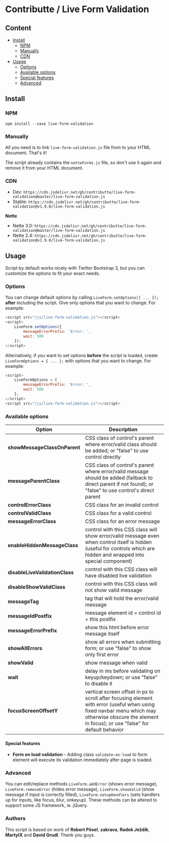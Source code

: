 # Contributte / Live Form Validation

## Content

- [Install](#install)
    - [NPM](#npm)
    - [Manually](#manually)
    - [CDN](#cdn)
- [Usage](#usage)
    - [Options](#options)
    - [Available options](#available-options)
    - [Special features](#special-features)
    - [Advanced](#advanced)

## Install

### NPM

```
npm install --save live-form-validation
```

### Manually

All you need is to link `live-form-validation.js` file from to your HTML document. That's it!

The script already contains the `netteForms.js` file, so don't use it again and remove it from your HTML document.

### CDN

- Dev: `https://cdn.jsdelivr.net/gh/contributte/live-form-validation@master/live-form-validation.js`
- Stable: `https://cdn.jsdelivr.net/gh/contributte/live-form-validation@v1.9.0/live-form-validation.js`

**Nette**

- Nette 3.0: `https://cdn.jsdelivr.net/gh/contributte/live-form-validation@master/live-form-validation.js`
- Nette 2.4: `https://cdn.jsdelivr.net/gh/contributte/live-form-validation@v1.9.0/live-form-validation.js`

## Usage

Script by default works nicely with Twitter Bootstrap 3, but you can customize the options to fit your exact needs.

### Options

You can change default options by calling `LiveForm.setOptions({ ... });` **after** including the script. Give only options that you want to change. For example:

```js
<script src="/js/live-form-validation.js"></script> 
<script>
	LiveForm.setOptions({
		messageErrorPrefix: 'Error: ',
		wait: 500
	});
</script> 
```

Alternatively, if you want to set options **before** the script is loaded, create `LiveFormOptions = { ... };` with options that you want to change. For example:

```js
<script>
	LiveFormOptions = {
		messageErrorPrefix: 'Error: ',
		wait: 500
	};
</script> 
<script src="/js/live-form-validation.js"></script> 
```

### Available options

Option | Description
------ | -----------
**showMessageClassOnParent** | CSS class of control's parent where error/valid class should be added; or "false" to use control directly
**messageParentClass** | CSS class of control's parent where error/valid message should be added (fallback to direct parent if not found); or "false" to use control's direct parent
**controlErrorClass** | CSS class for an invalid control
**controlValidClass** | CSS class for a valid control
**messageErrorClass** | CSS class for an error message
**enableHiddenMessageClass** | control with this CSS class will show error/valid message even when control itself is hidden (useful for controls which are hidden and wrapped into special component)
**disableLiveValidationClass** | control with this CSS class will have disabled live validation
**disableShowValidClass** | control with this CSS class will not show valid message
**messageTag** | tag that will hold the error/valid message
**messageIdPostfix** | message element id = control id + this postfix
**messageErrorPrefix** | show this html before error message itself
**showAllErrors** | show all errors when submitting form; or use "false" to show only first error
**showValid** | show message when valid
**wait** | delay in ms before validating on keyup/keydown; or use "false" to disable it
**focusScreenOffsetY** | vertical screen offset in px to scroll after focusing element with error (useful when using fixed navbar menu which may otherwise obscure the element in focus); or use "false" for default behavior

#### Special features

* **Form on load validation** - Adding class `validate-on-load` to form element will execute its validation immediately after page is loaded.

### Advanced

You can edit/replace methods `LiveForm.addError` (shows error message), `LiveForm.removeError` (hides error message), `LiveForm.showValid` (show message if input is correctly filled), `LiveForm.setupHandlers` (sets handlers up for inputs, like focus, blur, onkeyup). These methods can be altered to support some JS framework, ie. jQuery.

### Authors 

This script is based on work of **Robert Pösel**, **zakrava**, **Radek Ježdík**, **MartyIX** and **David Grudl**. Thank you guys.
